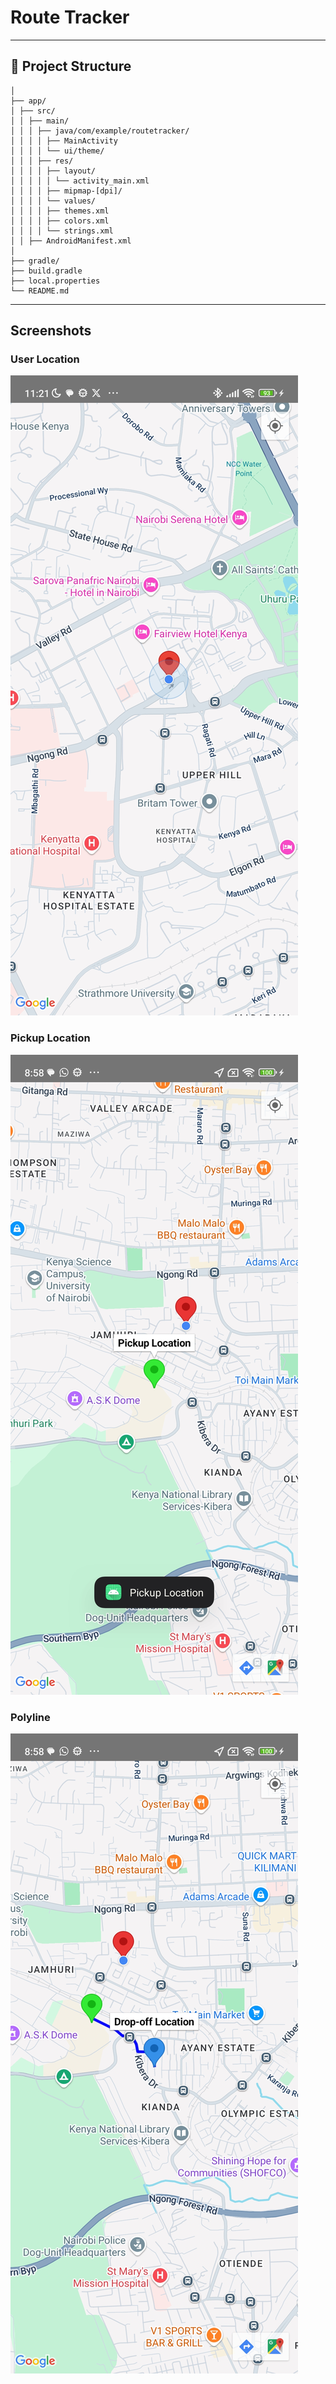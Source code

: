 #  Route Tracker

---

## 📁 Project Structure

```RouteTracker/
│
├── app/
│ ├── src/
│ │ ├── main/
│ │ │ ├── java/com/example/routetracker/
│ │ │ │ ├── MainActivity
│ │ │ │ └── ui/theme/
│ │ │ ├── res/
│ │ │ │ ├── layout/
│ │ │ │ │ └── activity_main.xml
│ │ │ │ ├── mipmap-[dpi]/
│ │ │ │ └── values/
│ │ │ │ ├── themes.xml
│ │ │ │ ├── colors.xml
│ │ │ │ └── strings.xml
│ │ ├── AndroidManifest.xml
│
├── gradle/
├── build.gradle
├── local.properties
└── README.md

```
---

##  Screenshots

### User Location
![User Location](screenshots/user_location.jpg)

### Pickup Location
![Pickup Location](screenshots/pick_up_location.jpg)

### Polyline
![Polyline](screenshots/polyline.jpg)
